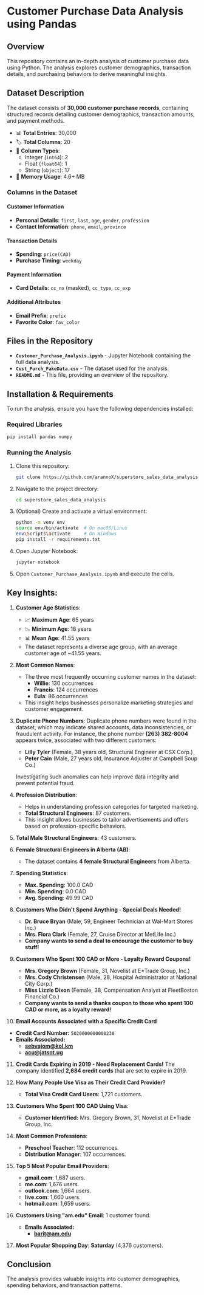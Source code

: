 # Customer Purchase Data Analysis using Pandas

## Overview
This repository contains an in-depth analysis of customer purchase data using Python. The analysis explores customer demographics, transaction details, and purchasing behaviors to derive meaningful insights. 

## Dataset Description
The dataset consists of **30,000 customer purchase records**, containing structured records detailing customer demographics, transaction amounts, and payment methods.

- 📊 **Total Entries**: 30,000  
- 🏷️ **Total Columns**: 20  
- 🔢 **Column Types**:  
  - Integer (`int64`): 2  
  - Float (`float64`): 1  
  - String (`object`): 17  
- 💾 **Memory Usage**: 4.6+ MB

### **Columns in the Dataset**

#### **Customer Information**
- **Personal Details**: `first`, `last`, `age`, `gender`, `profession`
- **Contact Information**: `phone`, `email`, `province`

#### **Transaction Details**
- **Spending**: `price(CAD)`
- **Purchase Timing**: `weekday`

#### **Payment Information**
- **Card Details**: `cc_no` (masked), `cc_type`, `cc_exp`

#### **Additional Attributes**
- **Email Prefix**: `prefix`
- **Favorite Color**: `fav_color`

## Files in the Repository
- **`Customer_Purchase_Analysis.ipynb`** - Jupyter Notebook containing the full data analysis.
- **`Cust_Purch_FakeData.csv`** - The dataset used for the analysis.
- **`README.md`** - This file, providing an overview of the repository.



## Installation & Requirements
To run the analysis, ensure you have the following dependencies installed:

### **Required Libraries**
```bash
pip install pandas numpy
```

### **Running the Analysis**
1. Clone this repository:
   ```bash
   git clone https://github.com/arannoX/superstore_sales_data_analysis.git
   ```
2. Navigate to the project directory:
   ```bash
   cd superstore_sales_data_analysis
   ```
3. (Optional) Create and activate a virtual environment:
   ```bash
   python -m venv env
   source env/bin/activate  # On macOS/Linux
   env\Scripts\activate     # On Windows
   pip install -r requirements.txt
   ```
4. Open Jupyter Notebook:
   ```bash
   jupyter notebook
   ```
5. Open `Customer_Purchase_Analysis.ipynb` and execute the cells.


## **Key Insights:**

1. **Customer Age Statistics**:
   - 📈 **Maximum Age**: 65 years  
   - 📉 **Minimum Age**: 18 years  
   - 📊 **Mean Age**: 41.55 years  
   - The dataset represents a diverse age group, with an average customer age of ~41.55 years.

2. **Most Common Names**:
   - The three most frequently occurring customer names in the dataset:
     - **Willie**: 130 occurrences
     - **Francis**: 124 occurrences
     - **Eula**: 86 occurrences
   - This insight helps businesses personalize marketing strategies and customer engagement.

3. **Duplicate Phone Numbers**:
   Duplicate phone numbers were found in the dataset, which may indicate shared accounts, data inconsistencies, or fraudulent activity. For instance, the phone number **(263) 382-8004** appears twice, associated with two different customers:
   - **Lilly Tyler** (Female, 38 years old, Structural Engineer at CSX Corp.)
   - **Peter Cain** (Male, 27 years old, Insurance Adjuster at Campbell Soup Co.)
   
   Investigating such anomalies can help improve data integrity and prevent potential fraud.

4. **Profession Distribution**:
   - Helps in understanding profession categories for targeted marketing.
   - **Total Structural Engineers**: 87 customers. 
   - This insight allows businesses to tailor advertisements and offers based on profession-specific behaviors.

5. **Total Male Structural Engineers**: 43 customers.

6. **Female Structural Engineers in Alberta (AB)**:
   - The dataset contains **4 female Structural Engineers** from Alberta.
  
7. **Spending Statistics**:
    - **Max. Spending**: 100.0 CAD
    - **Min. Spending**: 0.0 CAD
    - **Avg. Spending**: 49.99 CAD

8. **Customers Who Didn't Spend Anything - Special Deals Needed!**
   - **Dr. Bruce Bryan** (Male, 59, Engineer Technician at Wal-Mart Stores Inc.)
   - **Mrs. Flora Clark** (Female, 27, Cruise Director at MetLife Inc.)
   - **Company wants to send a deal to encourage the customer to buy stuff!**

9. **Customers Who Spent 100 CAD or More - Loyalty Reward Coupons!**
   - **Mrs. Gregory Brown** (Female, 31, Novelist at E*Trade Group, Inc.)
   - **Mrs. Cody Christensen** (Male, 28, Hospital Administrator at National City Corp.)
   - **Miss Lizzie Dixon** (Female, 38, Compensation Analyst at FleetBoston Financial Co.)
   - **Company wants to send a thanks coupon to those who spent 100 CAD or more, as a loyalty reward!**

10. **Email Accounts Associated with a Specific Credit Card**
   - **Credit Card Number:** `5020000000000230`
   - **Emails Associated:**
     - **sebvajom@kol.km**
     - **acu@jatsot.ug**

11. **Credit Cards Expiring in 2019 - Need Replacement Cards!**
    The company identified **2,684 credit cards** that are set to expire in 2019.
    
12. **How Many People Use Visa as Their Credit Card Provider?**
    - **Total Visa Credit Card Users**: 1,721 customers.

13. **Customers Who Spent 100 CAD Using Visa**:
    - **Customer Identified:** Mrs. Gregory Brown, 31, Novelist at E*Trade Group, Inc.

14. **Most Common Professions**:
    - **Preschool Teacher**: 112 occurrences.
    - **Distribution Manager**: 107 occurrences.

15. **Top 5 Most Popular Email Providers**:
    - **gmail.com**: 1,687 users.
    - **me.com**: 1,676 users.
    - **outlook.com**: 1,664 users.
    - **live.com**: 1,660 users.
    - **hotmail.com**: 1,659 users.

16. **Customers Using "am.edu" Email**: 1 customer found.
     - **Emails Associated:**
       - **barit@am.edu**

17. **Most Popular Shopping Day**: **Saturday** (4,376 customers).


## Conclusion
The analysis provides valuable insights into customer demographics, spending behaviors, and transaction patterns.
